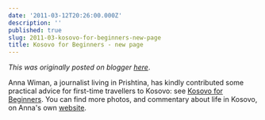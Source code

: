 ```yaml
---
date: '2011-03-12T20:26:00.000Z'
description: ''
published: true
slug: 2011-03-kosovo-for-beginners-new-page
title: Kosovo for Beginners - new page
---
```


*This was originally posted on blogger [here](https://blog.balkanology.com/2011/03/kosovo-for-beginners-new-page.html)*.

Anna Wiman, a journalist living in Prishtina, has kindly contributed some practical advice for first-time travellers to Kosovo: see <a href="http://www.balkanology.com/kosovo/article_kosovo_for_beginners.html">Kosovo for Beginners</a>. You can find more photos, and commentary about life in Kosovo, on Anna's own <a href="http://annawiman.com/">website</a>.